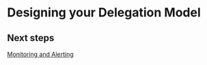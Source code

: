 # Designing your Delegation Model

## Next steps
[Monitoring and Alerting](https://github.com/nmcgregor/Azure-Security/blob/master/4.3%20Monitoring-and-Alerting.md)
